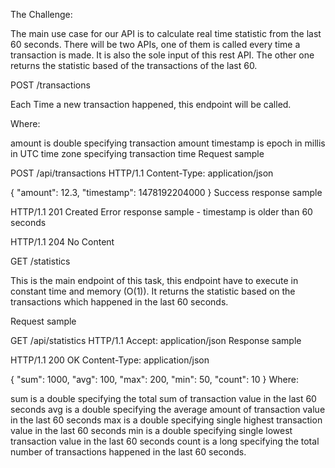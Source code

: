 The Challenge:

The main use case for our API is to calculate real time statistic from the last 60 seconds. There will be two APIs, one of them is called every time a transaction is made. It is also the sole input of this rest API. The other one returns the statistic based of the transactions of the last 60.


POST /transactions

Each Time a new transaction happened, this endpoint will be called.

Where:

amount is double specifying transaction amount
timestamp is epoch in millis in UTC time zone specifying transaction time
Request sample

POST /api/transactions HTTP/1.1
Content-Type: application/json

{
    "amount": 12.3,
    "timestamp": 1478192204000
}
Success response sample

HTTP/1.1 201 Created
Error response sample - timestamp is older than 60 seconds

HTTP/1.1 204 No Content


GET /statistics

This is the main endpoint of this task, this endpoint have to execute in constant time and memory (O(1)). It returns the statistic based on the transactions which happened in the last 60 seconds.

Request sample

GET /api/statistics HTTP/1.1
Accept: application/json
Response sample

HTTP/1.1 200 OK
Content-Type: application/json

{
    "sum": 1000,
    "avg": 100,
    "max": 200,
    "min": 50,
    "count": 10
}
Where:

sum is a double specifying the total sum of transaction value in the last 60 seconds
avg is a double specifying the average amount of transaction value in the last 60 seconds
max is a double specifying single highest transaction value in the last 60 seconds
min is a double specifying single lowest transaction value in the last 60 seconds
count is a long specifying the total number of transactions happened in the last 60 seconds.

